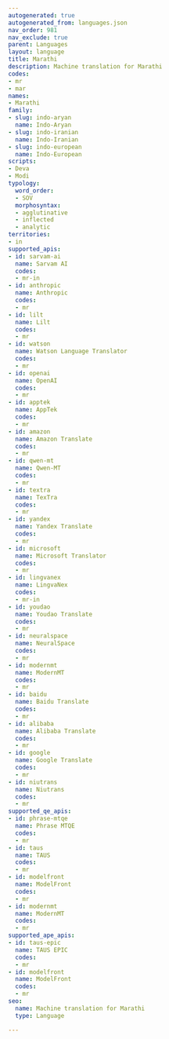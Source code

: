 ```yaml
---
autogenerated: true
autogenerated_from: languages.json
nav_order: 981
nav_exclude: true
parent: Languages
layout: language
title: Marathi
description: Machine translation for Marathi
codes:
- mr
- mar
names:
- Marathi
family:
- slug: indo-aryan
  name: Indo-Aryan
- slug: indo-iranian
  name: Indo-Iranian
- slug: indo-european
  name: Indo-European
scripts:
- Deva
- Modi
typology:
  word_order:
  - SOV
  morphosyntax:
  - agglutinative
  - inflected
  - analytic
territories:
- in
supported_apis:
- id: sarvam-ai
  name: Sarvam AI
  codes:
  - mr-in
- id: anthropic
  name: Anthropic
  codes:
  - mr
- id: lilt
  name: Lilt
  codes:
  - mr
- id: watson
  name: Watson Language Translator
  codes:
  - mr
- id: openai
  name: OpenAI
  codes:
  - mr
- id: apptek
  name: AppTek
  codes:
  - mr
- id: amazon
  name: Amazon Translate
  codes:
  - mr
- id: qwen-mt
  name: Qwen-MT
  codes:
  - mr
- id: textra
  name: TexTra
  codes:
  - mr
- id: yandex
  name: Yandex Translate
  codes:
  - mr
- id: microsoft
  name: Microsoft Translator
  codes:
  - mr
- id: lingvanex
  name: LingvaNex
  codes:
  - mr-in
- id: youdao
  name: Youdao Translate
  codes:
  - mr
- id: neuralspace
  name: NeuralSpace
  codes:
  - mr
- id: modernmt
  name: ModernMT
  codes:
  - mr
- id: baidu
  name: Baidu Translate
  codes:
  - mr
- id: alibaba
  name: Alibaba Translate
  codes:
  - mr
- id: google
  name: Google Translate
  codes:
  - mr
- id: niutrans
  name: Niutrans
  codes:
  - mr
supported_qe_apis:
- id: phrase-mtqe
  name: Phrase MTQE
  codes:
  - mr
- id: taus
  name: TAUS
  codes:
  - mr
- id: modelfront
  name: ModelFront
  codes:
  - mr
- id: modernmt
  name: ModernMT
  codes:
  - mr
supported_ape_apis:
- id: taus-epic
  name: TAUS EPIC
  codes:
  - mr
- id: modelfront
  name: ModelFront
  codes:
  - mr
seo:
  name: Machine translation for Marathi
  type: Language

---
```


